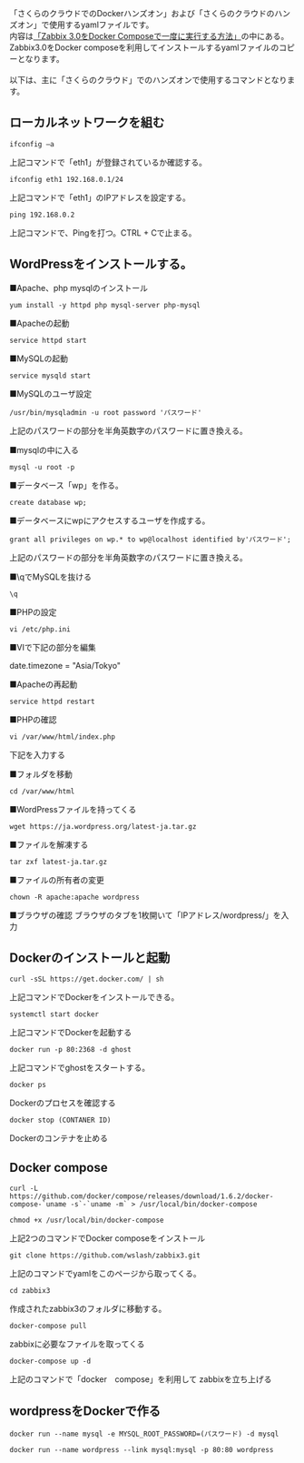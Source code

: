 
「さくらのクラウドでのDockerハンズオン」および「さくらのクラウドのハンズオン」で使用するyamlファイルです。
<br>
内容は[「Zabbix 3.0をDocker Composeで一度に実行する方法」](http://qiita.com/zembutsu/items/686b99be90d72688aee8)の中にある。Zabbix3.0をDocker composeを利用してインストールするyamlファイルのコピーとなります。
<br>
<br>
以下は、主に「さくらのクラウド」でのハンズオンで使用するコマンドとなります。

## ローカルネットワークを組む



```
ifconfig –a
```
上記コマンドで「eth1」が登録されているか確認する。


```
ifconfig eth1 192.168.0.1/24
```

上記コマンドで「eth1」のIPアドレスを設定する。

```
ping 192.168.0.2
```
上記コマンドで、Pingを打つ。CTRL + Cで止まる。


## WordPressをインストールする。

■Apache、php mysqlのインストール

```
yum install -y httpd php mysql-server php-mysql 
```

■Apacheの起動

```
service httpd start
```

■MySQLの起動

```
service mysqld start
```

■MySQLのユーザ設定
```
/usr/bin/mysqladmin -u root password 'パスワード' 
```
上記のパスワードの部分を半角英数字のパスワードに置き換える。

■mysqlの中に入る
```
mysql -u root -p
```

■データベース「wp」を作る。

```
create database wp;
```

■データベースにwpにアクセスするユーザを作成する。

```
grant all privileges on wp.* to wp@localhost identified by'パスワード'; 
```
上記のパスワードの部分を半角英数字のパスワードに置き換える。


■\qでMySQLを抜ける

```
\q 
```


■PHPの設定

```
vi /etc/php.ini
```

■VIで下記の部分を編集

date.timezone = "Asia/Tokyo" 

■Apacheの再起動


```
service httpd restart

```

■PHPの確認


```
vi /var/www/html/index.php

```
下記を入力する
<?php phpinfo() ?> 


■フォルダを移動

```
cd /var/www/html 
```

■WordPressファイルを持ってくる

```
wget https://ja.wordpress.org/latest-ja.tar.gz
```

■ファイルを解凍する

```
tar zxf latest-ja.tar.gz
```

■ファイルの所有者の変更
```
chown -R apache:apache wordpress
```

■ブラウザの確認
ブラウザのタブを1枚開いて「IPアドレス/wordpress/」を入力





## Dockerのインストールと起動

```
curl -sSL https://get.docker.com/ | sh
```
上記コマンドでDockerをインストールできる。



```
systemctl start docker
```
上記コマンドでDockerを起動する



```
docker run -p 80:2368 -d ghost
```

上記コマンドでghostをスタートする。


```
docker ps
```
Dockerのプロセスを確認する


```
docker stop (CONTANER ID)
```

Dockerのコンテナを止める



## Docker compose

```
curl -L https://github.com/docker/compose/releases/download/1.6.2/docker-compose-`uname -s`-`uname -m` > /usr/local/bin/docker-compose
```

```
chmod +x /usr/local/bin/docker-compose 
```

上記2つのコマンドでDocker composeをインストール


```
git clone https://github.com/wslash/zabbix3.git
```

上記のコマンドでyamlをこのページから取ってくる。


```
cd zabbix3
```
作成されたzabbix3のフォルダに移動する。


```
docker-compose pull
```

zabbixに必要なファイルを取ってくる


```
docker-compose up -d

```
上記のコマンドで「docker　compose」を利用して zabbixを立ち上げる

## wordpressをDockerで作る

```
docker run --name mysql -e MYSQL_ROOT_PASSWORD=(パスワード) -d mysql
```


```
docker run --name wordpress --link mysql:mysql -p 80:80 wordpress

```
